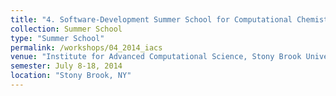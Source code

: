 ```yaml
---
title: "4. Software-Development Summer School for Computational Chemistry and Materials Modeling (SICM 2)"
collection: Summer School
type: "Summer School"
permalink: /workshops/04_2014_iacs
venue: "Institute for Advanced Computational Science, Stony Brook University"
semester: July 8-18, 2014
location: "Stony Brook, NY"
---
```


